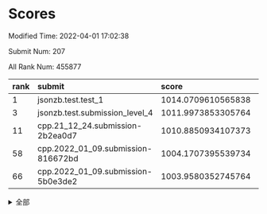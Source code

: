 # Scores

Modified Time: 2022-04-01 17:02:38

Submit Num: 207

All Rank Num: 455877

| rank |               submit               |       score        |       sigma        | pk_num |
| :--- | :--------------------------------- | :----------------- | :----------------- | :----- |
| 1    | jsonzb.test.test_1                 | 1014.0709610565838 | 0.8233071254123169 | 8807   |
| 3    | jsonzb.test.submission_level_4     | 1011.9973853305764 | 0.8005901116514408 | 8812   |
| 11   | cpp.21_12_24.submission-2b2ea0d7   | 1010.8850934107373 | 0.7757492448198916 | 8812   |
| 58   | cpp.2022_01_09.submission-816672bd | 1004.1707395539734 | 0.714344591577325  | 8814   |
| 66   | cpp.2022_01_09.submission-5b0e3de2 | 1003.9580352745764 | 0.7151896945745889 | 8809   |


<details>
<summary>全部</summary>

| rank |                 submit                 |       score        |       sigma        | pk_num |
| :--- | :------------------------------------- | :----------------- | :----------------- | :----- |
| 1    | jsonzb.test.test_1                     | 1014.0709610565838 | 0.8233071254123169 | 8807   |
| 2    | gobigger.level_3.submission_level_3_13 | 1012.2075727227195 | 0.7891877861869949 | 8809   |
| 3    | jsonzb.test.submission_level_4         | 1011.9973853305764 | 0.8005901116514408 | 8812   |
| 4    | gobigger.level_3.submission_level_3_41 | 1011.6671443211014 | 0.7691821978398946 | 8815   |
| 5    | gobigger.level_3.submission_level_3_26 | 1011.5413111587275 | 0.8063276808251923 | 8810   |
| 6    | gobigger.level_3.submission_level_3_47 | 1011.1085078098744 | 0.761052994373755  | 8808   |
| 7    | gobigger.level_3.submission_level_3_39 | 1011.0505881525427 | 0.768637552446938  | 8808   |
| 8    | gobigger.level_3.submission_level_3_38 | 1011.0084985238506 | 0.7445954865213092 | 8809   |
| 9    | gobigger.level_3.submission_level_3_1  | 1010.9630060739537 | 0.7996674482418801 | 8812   |
| 10   | gobigger.level_3.submission_level_3_16 | 1010.9184541933383 | 0.7773809184514421 | 8810   |
| 11   | cpp.21_12_24.submission-2b2ea0d7       | 1010.8850934107373 | 0.7757492448198916 | 8812   |
| 12   | gobigger.level_3.submission_level_3_9  | 1010.8071765265332 | 0.7467521845805051 | 8811   |
| 13   | gobigger.level_3.submission_level_3_48 | 1010.7867506132698 | 0.7628364151690674 | 8804   |
| 14   | gobigger.level_3.submission_level_3_0  | 1010.7425890938654 | 0.7694297757474419 | 8807   |
| 15   | gobigger.level_3.submission_level_3_23 | 1010.6940672259093 | 0.7572266060739946 | 8805   |
| 16   | gobigger.level_3.submission_level_3_11 | 1010.6797978553909 | 0.7595295464408773 | 8808   |
| 17   | gobigger.level_3.submission_level_3_36 | 1010.6406301003957 | 0.7893614081800613 | 8809   |
| 18   | gobigger.level_3.submission_level_3_20 | 1010.5202423449219 | 0.7357625626086144 | 8809   |
| 19   | gobigger.level_3.submission_level_3_25 | 1010.4719345663824 | 0.7542768472990187 | 8815   |
| 20   | gobigger.level_3.submission_level_3_2  | 1010.3957240390445 | 0.7441562574310617 | 8810   |
| 21   | gobigger.level_3.submission_level_3_6  | 1010.3755479939368 | 0.7857855048562926 | 8811   |
| 22   | gobigger.level_3.submission_level_3_7  | 1010.353322935666  | 0.7580144257861567 | 8813   |
| 23   | gobigger.level_3.submission_level_3_45 | 1010.2958471053292 | 0.7545688420261246 | 8810   |
| 24   | gobigger.level_3.submission_level_3_35 | 1010.2521405650385 | 0.7510082712612792 | 8810   |
| 25   | gobigger.level_3.submission_level_3_30 | 1010.2381207681376 | 0.7485190243807721 | 8810   |
| 26   | gobigger.level_3.submission_level_3_12 | 1010.2159413921963 | 0.767159194998672  | 8810   |
| 27   | gobigger.level_3.submission_level_3_4  | 1010.2062049595941 | 0.7495368979901788 | 8813   |
| 28   | gobigger.level_3.submission_level_3_5  | 1010.1934477080509 | 0.765016708275432  | 8812   |
| 29   | gobigger.level_3.submission_level_3_15 | 1010.0905753401039 | 0.7466321136930775 | 8811   |
| 30   | gobigger.level_3.submission_level_3_10 | 1009.8563613985115 | 0.7515627423704553 | 8812   |
| 31   | gobigger.level_3.submission_level_3_24 | 1009.8281721663021 | 0.7458839906140917 | 8807   |
| 32   | gobigger.level_3.submission_level_3_44 | 1009.7291941020677 | 0.756070797351242  | 8811   |
| 33   | gobigger.level_3.submission_level_3_29 | 1009.72382682934   | 0.750909734827223  | 8807   |
| 34   | gobigger.level_3.submission_level_3_40 | 1009.6755980095514 | 0.7446505619469526 | 8809   |
| 35   | gobigger.level_3.submission_level_3_28 | 1009.672035574416  | 0.7604140319329323 | 8813   |
| 36   | gobigger.level_3.submission_level_3_14 | 1009.660376826521  | 0.7319077961554188 | 8805   |
| 37   | gobigger.level_3.submission_level_3_32 | 1009.6584346024628 | 0.7429976785700816 | 8813   |
| 38   | gobigger.level_3.submission_level_3_21 | 1009.6509615102505 | 0.7340491458781974 | 8808   |
| 39   | gobigger.level_3.submission_level_3_3  | 1009.5912095003671 | 0.7640725188935222 | 8810   |
| 40   | gobigger.level_3.submission_level_3_31 | 1009.5780236708578 | 0.7539516671390343 | 8812   |
| 41   | gobigger.level_3.submission_level_3_37 | 1009.5523893872594 | 0.7554540554215481 | 8812   |
| 42   | gobigger.level_3.submission_level_3_19 | 1009.4866878386389 | 0.7445060494158751 | 8814   |
| 43   | gobigger.level_3.submission_level_3_34 | 1009.3710986919721 | 0.7439865172270045 | 8811   |
| 44   | gobigger.level_3.submission_level_3_8  | 1009.3017687307574 | 0.7408853974707291 | 8811   |
| 45   | gobigger.level_3.submission_level_3_22 | 1009.2424731909248 | 0.7430226434625871 | 8809   |
| 46   | gobigger.level_3.submission_level_3_17 | 1009.1685552445514 | 0.7527883027133668 | 8805   |
| 47   | gobigger.level_3.submission_level_3_43 | 1009.1654055767046 | 0.7633709655296882 | 8813   |
| 48   | gobigger.level_3.submission_level_3_27 | 1009.1370069302643 | 0.7435142773196275 | 8805   |
| 49   | gobigger.level_3.submission_level_3_46 | 1008.7074562006712 | 0.7379395742131427 | 8806   |
| 50   | gobigger.level_3.submission_level_3_18 | 1008.4520007447213 | 0.753196748144941  | 8808   |
| 51   | gobigger.level_3.submission_level_3_33 | 1008.3419733046092 | 0.736031827241987  | 8805   |
| 52   | gobigger.level_3.submission_level_3_49 | 1008.2108912135677 | 0.7483050092944306 | 8805   |
| 53   | gobigger.level_3.submission_level_3_42 | 1007.6618601048077 | 0.7377624371793375 | 8812   |
| 54   | gobigger.level_1.submission_level_1_41 | 1005.2434278793827 | 0.7272438780304004 | 8805   |
| 55   | gobigger.level_1.submission_level_1_32 | 1004.7355197006787 | 0.7211356559079539 | 8809   |
| 56   | gobigger.level_1.submission_level_1_42 | 1004.4037959908366 | 0.7196409893952551 | 8813   |
| 57   | gobigger.level_1.submission_level_1_47 | 1004.3375916519584 | 0.7392274460103022 | 8809   |
| 58   | cpp.2022_01_09.submission-816672bd     | 1004.1707395539734 | 0.714344591577325  | 8814   |
| 59   | gobigger.level_1.submission_level_1_20 | 1004.063195571369  | 0.7106662779122146 | 8809   |
| 60   | gobigger.level_1.submission_level_1_43 | 1004.0607953837248 | 0.7154482078683515 | 8814   |
| 61   | gobigger.level_1.submission_level_1_38 | 1004.0156836378205 | 0.7149972500968416 | 8809   |
| 62   | gobigger.level_1.submission_level_1_13 | 1003.9905070121251 | 0.7147125210405434 | 8805   |
| 63   | gobigger.level_1.submission_level_1_25 | 1003.9844100523712 | 0.7115278321211418 | 8807   |
| 64   | gobigger.level_1.submission_level_1_8  | 1003.9748355356886 | 0.7354702168980304 | 8809   |
| 65   | gobigger.level_1.submission_level_1_34 | 1003.9665730481528 | 0.7113179106863151 | 8810   |
| 66   | cpp.2022_01_09.submission-5b0e3de2     | 1003.9580352745764 | 0.7151896945745889 | 8809   |
| 67   | gobigger.level_1.submission_level_1_1  | 1003.9289944408719 | 0.7372080625838311 | 8812   |
| 68   | gobigger.level_1.submission_level_1_22 | 1003.9166061386662 | 0.7230174071452095 | 8809   |
| 69   | gobigger.level_1.submission_level_1_29 | 1003.8850650699115 | 0.709140604156042  | 8816   |
| 70   | gobigger.level_1.submission_level_1_36 | 1003.8131399083502 | 0.7105268109190108 | 8804   |
| 71   | gobigger.level_1.submission_level_1_35 | 1003.7765534859275 | 0.7119036403304211 | 8809   |
| 72   | gobigger.level_1.submission_level_1_16 | 1003.7601648232338 | 0.7105386036059204 | 8807   |
| 73   | gobigger.level_1.submission_level_1_7  | 1003.6993236143348 | 0.7165321817089091 | 8812   |
| 74   | gobigger.level_1.submission_level_1_24 | 1003.6762676030808 | 0.7217954429041279 | 8815   |
| 75   | gobigger.level_1.submission_level_1_27 | 1003.6550995694437 | 0.7163053523445607 | 8805   |
| 76   | gobigger.level_1.submission_level_1_3  | 1003.609220027866  | 0.7242336808307874 | 8814   |
| 77   | gobigger.level_1.submission_level_1_28 | 1003.5963854819602 | 0.7122015667514016 | 8810   |
| 78   | gobigger.level_1.submission_level_1_0  | 1003.5476928014441 | 0.7124945090612628 | 8811   |
| 79   | gobigger.level_1.submission_level_1_46 | 1003.527160952258  | 0.720150775500352  | 8807   |
| 80   | gobigger.level_1.submission_level_1_23 | 1003.383335858179  | 0.7096880790784387 | 8808   |
| 81   | gobigger.level_1.submission_level_1_2  | 1003.3729820948109 | 0.7158881421940124 | 8810   |
| 82   | gobigger.level_1.submission_level_1_14 | 1003.358134360435  | 0.7114081603251755 | 8804   |
| 83   | gobigger.level_1.submission_level_1_33 | 1003.2688476247819 | 0.7165716175749828 | 8810   |
| 84   | gobigger.level_1.submission_level_1_6  | 1003.2341615183476 | 0.7171779792344384 | 8808   |
| 85   | gobigger.level_1.submission_level_1_5  | 1003.2305971068024 | 0.7118471220533329 | 8813   |
| 86   | gobigger.level_1.submission_level_1_44 | 1003.203332398086  | 0.7250662561895888 | 8806   |
| 87   | gobigger.level_1.submission_level_1_26 | 1003.142633974305  | 0.7176120509141226 | 8808   |
| 88   | gobigger.level_1.submission_level_1_21 | 1003.1232849936182 | 0.7259731271156042 | 8810   |
| 89   | gobigger.level_1.submission_level_1_49 | 1003.1168197095438 | 0.7127244036995308 | 8809   |
| 90   | gobigger.level_1.submission_level_1_15 | 1003.08783737863   | 0.7113926133761654 | 8808   |
| 91   | gobigger.level_1.submission_level_1_30 | 1002.9881778544348 | 0.7134292737959319 | 8810   |
| 92   | gobigger.level_1.submission_level_1_9  | 1002.9565890861247 | 0.7094109343819771 | 8803   |
| 93   | gobigger.level_1.submission_level_1_40 | 1002.9012708552002 | 0.7176083421993154 | 8810   |
| 94   | gobigger.level_1.submission_level_1_18 | 1002.8935921045294 | 0.713438426790472  | 8811   |
| 95   | gobigger.level_1.submission_level_1_4  | 1002.8856956397588 | 0.7016129769767234 | 8807   |
| 96   | gobigger.level_1.submission_level_1_39 | 1002.8743709968838 | 0.7181438407811227 | 8806   |
| 97   | gobigger.level_1.submission_level_1_17 | 1002.804309702778  | 0.7104569866711055 | 8814   |
| 98   | gobigger.level_1.submission_level_1_31 | 1002.790202772757  | 0.7086222208627266 | 8808   |
| 99   | gobigger.level_1.submission_level_1_48 | 1002.7220067866758 | 0.7063548382241701 | 8806   |
| 100  | gobigger.level_1.submission_level_1_37 | 1002.6443468169679 | 0.7260949724993199 | 8807   |
| 101  | gobigger.level_1.submission_level_1_12 | 1002.3933500664725 | 0.7272279934978699 | 8812   |
| 102  | gobigger.level_1.submission_level_1_11 | 1002.1945813819775 | 0.7159720623984801 | 8807   |
| 103  | gobigger.level_1.submission_level_1_45 | 1002.0843062745174 | 0.7068656744133472 | 8811   |
| 104  | gobigger.level_1.submission_level_1_10 | 1001.9945146837567 | 0.7105261761078606 | 8808   |
| 105  | gobigger.level_1.submission_level_1_19 | 1001.8880861656952 | 0.7228809164604696 | 8809   |
| 106  | gobigger.random.submission_random_48   | 997.1559655670584  | 0.7130246381249571 | 8812   |
| 107  | gobigger.random.submission_random_7    | 997.1274924191273  | 0.7247443999999905 | 8811   |
| 108  | gobigger.random.submission_random_25   | 997.0181258286858  | 0.7155012763313312 | 8812   |
| 109  | gobigger.random.submission_random_6    | 996.8850029877358  | 0.7094503570858437 | 8813   |
| 110  | gobigger.random.submission_random_31   | 996.8617106523507  | 0.7018535799587853 | 8811   |
| 111  | gobigger.random.submission_random_13   | 996.7778927836399  | 0.7116957046838094 | 8804   |
| 112  | gobigger.random.submission_random_39   | 996.7137006724822  | 0.7190330446492238 | 8811   |
| 113  | gobigger.random.submission_random_49   | 996.6857873043206  | 0.6977641184197155 | 8809   |
| 114  | gobigger.random.submission_random_47   | 996.6387180431279  | 0.7045991696880494 | 8811   |
| 115  | gobigger.random.submission_random_32   | 996.5621657529276  | 0.7172203460404563 | 8807   |
| 116  | gobigger.random.submission_random_35   | 996.5185921818676  | 0.702189346673363  | 8811   |
| 117  | gobigger.random.submission_random_22   | 996.4991257535406  | 0.7078907058394129 | 8805   |
| 118  | gobigger.random.submission_random_42   | 996.4988618778226  | 0.7204569456423073 | 8810   |
| 119  | gobigger.random.submission_random_29   | 996.4625362103084  | 0.7196940452389283 | 8810   |
| 120  | gobigger.random.submission_random_27   | 996.4569057089453  | 0.7206423389694564 | 8808   |
| 121  | gobigger.random.submission_random_46   | 996.4347354603669  | 0.7176824105562303 | 8806   |
| 122  | gobigger.random.submission_random_9    | 996.3910128215482  | 0.7087082267726054 | 8809   |
| 123  | gobigger.random.submission_random_40   | 996.3756966111905  | 0.7298546671135492 | 8813   |
| 124  | gobigger.random.submission_random_19   | 996.3306082415079  | 0.7197504328760629 | 8811   |
| 125  | gobigger.random.submission_random_16   | 996.3140237888675  | 0.7168055714809227 | 8815   |
| 126  | gobigger.random.submission_random_11   | 996.2879022320991  | 0.6977572910350374 | 8811   |
| 127  | gobigger.random.submission_random_10   | 996.2753165204408  | 0.7339719469941249 | 8806   |
| 128  | gobigger.random.submission_random_0    | 996.2696035260697  | 0.7092013632512053 | 8808   |
| 129  | gobigger.random.submission_random_2    | 996.2662182182922  | 0.716072626273763  | 8809   |
| 130  | gobigger.random.submission_random_26   | 996.2028972888246  | 0.6908010330092387 | 8809   |
| 131  | gobigger.random.submission_random_15   | 996.1745391699685  | 0.7094916440325792 | 8805   |
| 132  | gobigger.random.submission_random_21   | 996.0748881607637  | 0.7124684886096376 | 8811   |
| 133  | gobigger.random.submission_random_43   | 996.003674233372   | 0.7065053516278973 | 8807   |
| 134  | gobigger.random.submission_random_37   | 995.9883596774649  | 0.7177736166219036 | 8808   |
| 135  | gobigger.random.submission_random_44   | 995.9721403983098  | 0.7218991362391471 | 8814   |
| 136  | gobigger.random.submission_random_28   | 995.9708453062646  | 0.7169859991012065 | 8806   |
| 137  | gobigger.random.submission_random_34   | 995.9438223100344  | 0.7149553263408549 | 8809   |
| 138  | gobigger.random.submission_random_1    | 995.8640352015093  | 0.7080010935005437 | 8808   |
| 139  | gobigger.random.submission_random_12   | 995.8535748779326  | 0.7095412326022996 | 8809   |
| 140  | gobigger.random.submission_random_38   | 995.8303006472303  | 0.6983041321390321 | 8804   |
| 141  | gobigger.random.submission_random_5    | 995.8267571156891  | 0.7291944200084566 | 8810   |
| 142  | gobigger.random.submission_random_18   | 995.813811449707   | 0.7080014981642322 | 8808   |
| 143  | gobigger.random.submission_random_30   | 995.8083188116269  | 0.7204611869775585 | 8809   |
| 144  | gobigger.random.submission_random_45   | 995.8003865779991  | 0.7144209054367954 | 8808   |
| 145  | gobigger.random.submission_random_36   | 995.6421577397244  | 0.712611698931868  | 8806   |
| 146  | gobigger.random.submission_random_20   | 995.625446804651   | 0.7122080348100294 | 8809   |
| 147  | gobigger.random.submission_random_17   | 995.6183986574961  | 0.705542165658897  | 8802   |
| 148  | gobigger.random.submission_random_23   | 995.45442745643    | 0.718355082198239  | 8805   |
| 149  | gobigger.random.submission_random_4    | 995.413942320261   | 0.698673910503731  | 8807   |
| 150  | gobigger.random.submission_random_24   | 995.3050075555732  | 0.7095219424469339 | 8806   |
| 151  | gobigger.random.submission_random_8    | 995.2475607832416  | 0.7192170815257055 | 8806   |
| 152  | gobigger.random.submission_random_41   | 995.2334536429071  | 0.7089930568896693 | 8809   |
| 153  | gobigger.random.submission_random_33   | 995.1649219635415  | 0.710275802141232  | 8804   |
| 154  | gobigger.random.submission_random_3    | 994.9036080471335  | 0.7055780986932341 | 8816   |
| 155  | gobigger.random.submission_random_14   | 994.5724014293626  | 0.7170999055122215 | 8809   |
| 156  | gobigger.level_2.submission_level_2_6  | 994.5546050415776  | 0.7463718577850127 | 8806   |
| 157  | gobigger.level_2.submission_level_2_48 | 993.6317562912477  | 0.7249913096939734 | 8806   |
| 158  | gobigger.level_2.submission_level_2_31 | 993.2602151313706  | 0.7209481288343199 | 8813   |
| 159  | gobigger.level_2.submission_level_2_39 | 993.1777845058964  | 0.7313816992016923 | 8803   |
| 160  | gobigger.level_2.submission_level_2_47 | 993.1124226815568  | 0.7527926119318672 | 8808   |
| 161  | gobigger.level_2.submission_level_2_35 | 993.0586478060743  | 0.7398261803677529 | 8805   |
| 162  | gobigger.level_2.submission_level_2_25 | 992.9952209438178  | 0.7461516097518247 | 8814   |
| 163  | gobigger.level_2.submission_level_2_44 | 992.8450771794971  | 0.7378247841495151 | 8811   |
| 164  | gobigger.level_2.submission_level_2_14 | 992.8000332726521  | 0.7450332155901925 | 8812   |
| 165  | gobigger.level_2.submission_level_2_29 | 992.7733144829497  | 0.7452567774502155 | 8809   |
| 166  | gobigger.level_2.submission_level_2_20 | 992.7524134693771  | 0.7383276949711414 | 8802   |
| 167  | gobigger.level_2.submission_level_2_36 | 992.616457568714   | 0.7307548634969472 | 8808   |
| 168  | gobigger.level_2.submission_level_2_27 | 992.6121708720271  | 0.7416697665054501 | 8810   |
| 169  | gobigger.level_2.submission_level_2_8  | 992.5898578181452  | 0.736399291706038  | 8812   |
| 170  | gobigger.level_2.submission_level_2_11 | 992.5682714652603  | 0.7471400177880948 | 8809   |
| 171  | gobigger.level_2.submission_level_2_38 | 992.5338049064538  | 0.7363164131986696 | 8812   |
| 172  | gobigger.level_2.submission_level_2_33 | 992.5251143121825  | 0.7463840657541846 | 8810   |
| 173  | gobigger.level_2.submission_level_2_21 | 992.5201173234418  | 0.7342115272551117 | 8805   |
| 174  | gobigger.level_2.submission_level_2_10 | 992.4075122545931  | 0.7467020867822359 | 8809   |
| 175  | gobigger.level_2.submission_level_2_3  | 992.3744616366448  | 0.7323681919431174 | 8810   |
| 176  | gobigger.level_2.submission_level_2_24 | 992.2395099047911  | 0.7337089167042249 | 8808   |
| 177  | gobigger.level_2.submission_level_2_30 | 992.1818240602968  | 0.752011652391951  | 8810   |
| 178  | gobigger.level_2.submission_level_2_40 | 992.1322189946803  | 0.7349873445988377 | 8810   |
| 179  | gobigger.level_2.submission_level_2_7  | 992.125929639539   | 0.7392677625352818 | 8815   |
| 180  | gobigger.level_2.submission_level_2_4  | 992.1252951479453  | 0.765374429309555  | 8807   |
| 181  | gobigger.level_2.submission_level_2_42 | 992.1209678007224  | 0.746895332287554  | 8810   |
| 182  | gobigger.level_2.submission_level_2_2  | 992.0926144447002  | 0.7299628433748833 | 8809   |
| 183  | gobigger.level_2.submission_level_2_18 | 991.9764040368019  | 0.7354966380867414 | 8811   |
| 184  | gobigger.level_2.submission_level_2_45 | 991.9414718950324  | 0.7450458846592533 | 8812   |
| 185  | gobigger.level_2.submission_level_2_46 | 991.9208347288229  | 0.7505491511814376 | 8808   |
| 186  | gobigger.level_2.submission_level_2_43 | 991.851973043405   | 0.7526601403975658 | 8807   |
| 187  | gobigger.level_2.submission_level_2_34 | 991.6609901504028  | 0.755813282144992  | 8812   |
| 188  | gobigger.level_2.submission_level_2_23 | 991.6417230362439  | 0.7464112392094105 | 8812   |
| 189  | gobigger.level_2.submission_level_2_22 | 991.635364967618   | 0.7394083704852868 | 8810   |
| 190  | gobigger.level_2.submission_level_2_17 | 991.6258372517153  | 0.7356391442310822 | 8806   |
| 191  | gobigger.level_2.submission_level_2_41 | 991.5892713343057  | 0.7558544593525932 | 8810   |
| 192  | gobigger.level_2.submission_level_2_15 | 991.5603256773733  | 0.747513187479089  | 8811   |
| 193  | gobigger.level_2.submission_level_2_19 | 991.4628479259308  | 0.7594266243216267 | 8811   |
| 194  | gobigger.level_2.submission_level_2_32 | 991.4094163244897  | 0.7537870927232073 | 8809   |
| 195  | gobigger.level_2.submission_level_2_26 | 991.4062024750611  | 0.7602741377006048 | 8813   |
| 196  | gobigger.level_2.submission_level_2_37 | 991.2731138658271  | 0.7431040544526738 | 8811   |
| 197  | gobigger.level_2.submission_level_2_16 | 991.2225858040728  | 0.7567220837513774 | 8811   |
| 198  | gobigger.level_2.submission_level_2_13 | 991.0877311029564  | 0.7423050082896868 | 8811   |
| 199  | gobigger.level_2.submission_level_2_28 | 990.9664341556952  | 0.7618930394002692 | 8806   |
| 200  | gobigger.level_2.submission_level_2_5  | 990.7602344064239  | 0.7602524018677994 | 8805   |
| 201  | gobigger.level_2.submission_level_2_9  | 990.6589798207358  | 0.7537878748544803 | 8811   |
| 202  | gobigger.level_2.submission_level_2_1  | 990.6443383949469  | 0.752187090227697  | 8810   |
| 203  | gobigger.level_2.submission_level_2_12 | 990.2626635205728  | 0.7632122390385778 | 8808   |
| 204  | gobigger.level_2.submission_level_2_0  | 989.2876225409677  | 0.782458993140602  | 8806   |
| 205  | gobigger.level_2.submission_level_2_49 | 988.5715005947262  | 0.7962926472240908 | 8806   |
| 206  | gobigger.none.submission_none_0        | 976.209571061837   | 1.4067436141996967 | 8809   |
| 207  | gobigger.none.submission_none_1        | 974.6690160695639  | 1.6897019322181117 | 8816   |

</details>